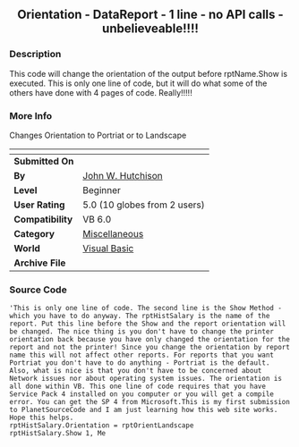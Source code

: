﻿<div align="center">

## Orientation \- DataReport \- 1 line \- no API calls \- unbelieveable\!\!\!\!


</div>

### Description

This code will change the orientation of the output before rptName.Show is executed. This is only one line of code, but it will do what some of the others have done with 4 pages of code. Really!!!!!
 
### More Info
 
Changes Orientation to Portriat or to Landscape


<span>             |<span>
---                |---
**Submitted On**   |
**By**             |[John W\. Hutchison](https://github.com/Planet-Source-Code/PSCIndex/blob/master/ByAuthor/john-w-hutchison.md)
**Level**          |Beginner
**User Rating**    |5.0 (10 globes from 2 users)
**Compatibility**  |VB 6\.0
**Category**       |[Miscellaneous](https://github.com/Planet-Source-Code/PSCIndex/blob/master/ByCategory/miscellaneous__1-1.md)
**World**          |[Visual Basic](https://github.com/Planet-Source-Code/PSCIndex/blob/master/ByWorld/visual-basic.md)
**Archive File**   |[](https://github.com/Planet-Source-Code/john-w-hutchison-orientation-datareport-1-line-no-api-calls-unbelieveable__1-11138/archive/master.zip)





### Source Code

```
'This is only one line of code. The second line is the Show Method - which you have to do anyway. The rptHistSalary is the name of the report. Put this line before the Show and the report orientation will be changed. The nice thing is you don't have to change the printer orientation back because you have only changed the orientation for the report and not the printer! Since you change the orientation by report name this will not affect other reports. For reports that you want Portriat you don't have to do anything - Portriat is the default. Also, what is nice is that you don't have to be concerned about Network issues nor about operating system issues. The orientation is all done within VB. This one line of code requires that you have Service Pack 4 installed on you computer or you will get a compile error. You can get the SP 4 from Microsoft.This is my first submission to PlanetSourceCode and I am just learning how this web site works. Hope this helps.
rptHistSalary.Orientation = rptOrientLandscape
rptHistSalary.Show 1, Me
```

